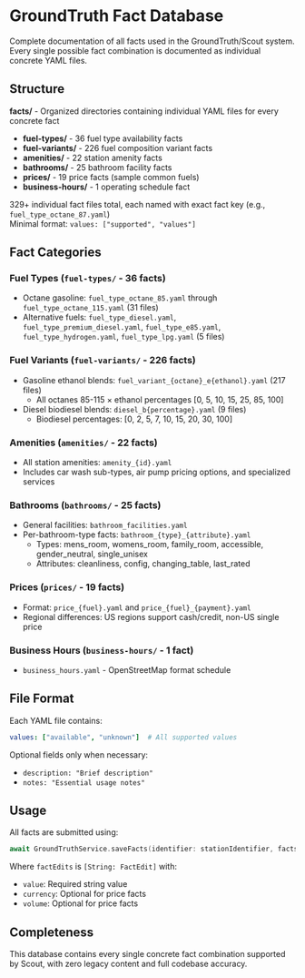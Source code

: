 # GroundTruth Fact Database

Complete documentation of all facts used in the GroundTruth/Scout system. Every single possible fact combination is documented as individual concrete YAML files.

## Structure

**facts/** - Organized directories containing individual YAML files for every concrete fact
- **fuel-types/** - 36 fuel type availability facts
- **fuel-variants/** - 226 fuel composition variant facts  
- **amenities/** - 22 station amenity facts
- **bathrooms/** - 25 bathroom facility facts
- **prices/** - 19 price facts (sample common fuels)
- **business-hours/** - 1 operating schedule fact

329+ individual fact files total, each named with exact fact key (e.g., `fuel_type_octane_87.yaml`)  
Minimal format: `values: ["supported", "values"]`

## Fact Categories

### Fuel Types (`fuel-types/` - 36 facts)
- Octane gasoline: `fuel_type_octane_85.yaml` through `fuel_type_octane_115.yaml` (31 files)
- Alternative fuels: `fuel_type_diesel.yaml`, `fuel_type_premium_diesel.yaml`, `fuel_type_e85.yaml`, `fuel_type_hydrogen.yaml`, `fuel_type_lpg.yaml` (5 files)

### Fuel Variants (`fuel-variants/` - 226 facts)
- Gasoline ethanol blends: `fuel_variant_{octane}_e{ethanol}.yaml` (217 files)
  - All octanes 85-115 × ethanol percentages [0, 5, 10, 15, 25, 85, 100]
- Diesel biodiesel blends: `diesel_b{percentage}.yaml` (9 files)
  - Biodiesel percentages: [0, 2, 5, 7, 10, 15, 20, 30, 100]

### Amenities (`amenities/` - 22 facts)
- All station amenities: `amenity_{id}.yaml`
- Includes car wash sub-types, air pump pricing options, and specialized services

### Bathrooms (`bathrooms/` - 25 facts)
- General facilities: `bathroom_facilities.yaml`
- Per-bathroom-type facts: `bathroom_{type}_{attribute}.yaml`
  - Types: mens_room, womens_room, family_room, accessible, gender_neutral, single_unisex
  - Attributes: cleanliness, config, changing_table, last_rated

### Prices (`prices/` - 19 facts)
- Format: `price_{fuel}.yaml` and `price_{fuel}_{payment}.yaml`
- Regional differences: US regions support cash/credit, non-US single price

### Business Hours (`business-hours/` - 1 fact)
- `business_hours.yaml` - OpenStreetMap format schedule

## File Format

Each YAML file contains:
```yaml
values: ["available", "unknown"]  # All supported values
```

Optional fields only when necessary:
- `description: "Brief description"` 
- `notes: "Essential usage notes"`

## Usage

All facts are submitted using:
```swift
await GroundTruthService.saveFacts(identifier: stationIdentifier, facts: factEdits)
```

Where `factEdits` is `[String: FactEdit]` with:
- `value`: Required string value
- `currency`: Optional for price facts
- `volume`: Optional for price facts

## Completeness

This database contains every single concrete fact combination supported by Scout, with zero legacy content and full codebase accuracy.